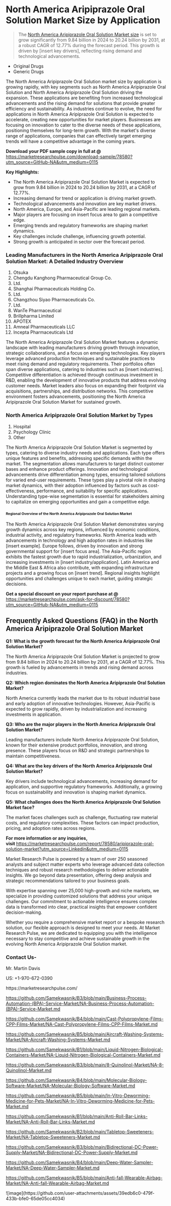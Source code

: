 <h1>North America Aripiprazole Oral Solution Market&nbsp;Size by Application</h1><blockquote><p>The <a href="https://marketresearchpulse.com/download-sample/78580?utm_source=GitHub-NA&amp;utm_medium=0115">North America Aripiprazole Oral Solution Market size</a> is set to grow significantly from 9.84 billion in 2024 to 20.24 billion by 2031, at a robust CAGR of 12.77% during the forecast period. This growth is driven by [insert key drivers], reflecting rising demand and technological advancements.</p></blockquote><ul><li>Original Drugs<li> Generic Drugs</li></ul><p>The North America Aripiprazole Oral Solution market size by application is growing rapidly, with key segments such as North America Aripiprazole Oral Solution and North America Aripiprazole Oral Solution driving the expansion. These applications are benefiting from increased technological advancements and the rising demand for solutions that provide greater efficiency and sustainability. As industries continue to evolve, the need for applications in North America Aripiprazole Oral Solution is expected to accelerate, creating new opportunities for market players. Businesses are focusing on innovation to cater to the diverse needs of these applications, positioning themselves for long-term growth. With the market's diverse range of applications, companies that can effectively target emerging trends will have a competitive advantage in the coming years.</p><p><strong>Download your PDF sample copy in full at @ </strong><a href="https://marketresearchpulse.com/download-sample/78580?utm_source=GitHub-NA&amp;utm_medium=0115">https://marketresearchpulse.com/download-sample/78580?utm_source=GitHub-NA&amp;utm_medium=0115</a></p><p><strong>Key Highlights: </strong></p><ul><li>The North America Aripiprazole Oral Solution Market is expected to grow from 9.84 billion in 2024 to 20.24 billion by 2031, at a CAGR of 12.77%.</li><li>Increasing demand for trend or application is driving market growth.</li><li>Technological advancements and innovation are key market drivers.</li><li>North America, Europe, and Asia-Pacific are leading regional markets.</li><li>Major players are focusing on insert focus area to gain a competitive edge.</li><li>Emerging trends and regulatory frameworks are shaping market dynamics.</li><li>Key challenges include challenge, influencing growth potential.</li><li>Strong growth is anticipated in sector over the forecast period.</li></ul><h3>Leading Manufacturers in the North America Aripiprazole Oral Solution Market: A Detailed Industry Overview</h3><ol><li>Otsuka</li><li>Chengdu Kanghong Pharmaceutical Group Co.</li><li>Ltd.</li><li>Shanghai Pharmaceuticals Holding Co.</li><li>Ltd.</li><li>Changzhou Siyao Pharmaceuticals Co.</li><li>Ltd.</li><li>WanTe Pharmaceutical</li><li>Brillpharma Limited</li><li>APOTEX</li><li>Amneal Pharmaceuticals LLC</li><li>Incepta Pharmaceuticals Ltd</li></ol><div class="flex max-w-full flex-col flex-grow"><div class="min-h-8 text-message flex w-full flex-col items-end gap-2 whitespace-normal break-words [.text-message+&amp;]:mt-5" dir="auto" data-message-author-role="assistant" data-message-id="fd8432e4-4910-450d-b182-61b7bfb0a01f" data-message-model-slug="gpt-4o"><div class="flex w-full flex-col gap-1 empty:hidden first:pt-[3px]"><div class="markdown prose w-full break-words dark:prose-invert light"><p>The North America Aripiprazole Oral Solution Market features a dynamic landscape with leading manufacturers driving growth through innovation, strategic collaborations, and a focus on emerging technologies. Key players leverage advanced production techniques and sustainable practices to meet rising demand and regulatory requirements. Their portfolios often span diverse applications, catering to industries such as [insert industries]. Competitive differentiation is achieved through continuous investment in R&amp;D, enabling the development of innovative products that address evolving customer needs. Market leaders also focus on expanding their footprint via acquisitions, partnerships, and distribution networks. This competitive environment fosters advancements, positioning the North America Aripiprazole Oral Solution Market for sustained growth.</p></div></div></div></div><h3>North America Aripiprazole Oral Solution Market by Types</h3><ol><li>Hospital<li> Psychology Clinic<li> Other</li></ol><div class="flex max-w-full flex-col flex-grow"><div class="min-h-8 text-message flex w-full flex-col items-end gap-2 whitespace-normal break-words [.text-message+&amp;]:mt-5" dir="auto" data-message-author-role="assistant" data-message-id="084470be-0bb7-4664-bddf-5156b4f41249" data-message-model-slug="gpt-4o-mini"><div class="flex w-full flex-col gap-1 empty:hidden first:pt-[3px]"><div class="markdown prose w-full break-words dark:prose-invert light"><p>The North America Aripiprazole Oral Solution Market is segmented by types, catering to diverse industry needs and applications. Each type offers unique features and benefits, addressing specific demands within the market. The segmentation allows manufacturers to target distinct customer bases and enhance product offerings. Innovation and technological advancements drive differentiation among types, ensuring tailored solutions for varied end-user requirements. These types play a pivotal role in shaping market dynamics, with their adoption influenced by factors such as cost-effectiveness, performance, and suitability for specific applications. Understanding type-wise segmentation is essential for stakeholders aiming to capitalize on emerging opportunities and gain a competitive edge.</p></div></div></div></div><h3><span style="font-size: 11px;">Regional Overview of the North America Aripiprazole Oral Solution Market</span></h3><div class="flex max-w-full flex-col flex-grow"><div class="min-h-8 text-message flex w-full flex-col items-end gap-2 whitespace-normal break-words [.text-message+&amp;]:mt-5" dir="auto" data-message-author-role="assistant" data-message-id="e9038762-ce64-4e30-91c9-9bd413514231" data-message-model-slug="gpt-4o-mini"><div class="flex w-full flex-col gap-1 empty:hidden first:pt-[3px]"><div class="markdown prose w-full break-words dark:prose-invert light"><p>The North America Aripiprazole Oral Solution Market demonstrates varying growth dynamics across key regions, influenced by economic conditions, industrial activity, and regulatory frameworks. North America leads with advancements in technology and high adoption rates in industries like [insert example]. Europe follows, driven by innovation and strong governmental support for [insert focus area]. The Asia-Pacific region exhibits the fastest growth due to rapid industrialization, urbanization, and increasing investments in [insert industry/application]. Latin America and the Middle East &amp; Africa also contribute, with expanding infrastructure projects and a growing focus on [insert trend]. Regional insights highlight opportunities and challenges unique to each market, guiding strategic decisions.</p></div></div></div></div><p><strong>Get a special discount on your report purchase at @ </strong><a href="https://marketresearchpulse.com/ask-for-discount/78580?utm_source=GitHub-NA&amp;utm_medium=0115">https://marketresearchpulse.com/ask-for-discount/78580?utm_source=GitHub-NA&amp;utm_medium=0115</a></p><h2>Frequently Asked Questions (FAQ) in the North America Aripiprazole Oral Solution Market</h2><p><strong>Q1: What is the growth forecast for the North America Aripiprazole Oral Solution Market?</strong></p><p>The North America Aripiprazole Oral Solution Market is projected to grow from 9.84 billion in 2024 to 20.24 billion by 2031, at a CAGR of 12.77%. This growth is fueled by advancements in trends and rising demand across industries.</p><p><strong>Q2: Which region dominates the North America Aripiprazole Oral Solution Market?</strong></p><p>North America currently leads the market due to its robust industrial base and early adoption of innovative technologies. However, Asia-Pacific is expected to grow rapidly, driven by industrialization and increasing investments in application.</p><p><strong>Q3: Who are the major players in the North America Aripiprazole Oral Solution Market?</strong></p><p>Leading manufacturers include North America Aripiprazole Oral Solution, known for their extensive product portfolios, innovation, and strong presence. These players focus on R&amp;D and strategic partnerships to maintain competitiveness.</p><p><strong>Q4: What are the key drivers of the North America Aripiprazole Oral Solution Market?</strong></p><p>Key drivers include technological advancements, increasing demand for application, and supportive regulatory frameworks. Additionally, a growing focus on sustainability and innovation is shaping market dynamics.</p><p><strong>Q5: What challenges does the North America Aripiprazole Oral Solution Market face?</strong></p><p>The market faces challenges such as challenge, fluctuating raw material costs, and regulatory complexities. These factors can impact production, pricing, and adoption rates across regions.</p><p><strong>For more information or any inquiries, visit&nbsp;</strong><a href="https://marketresearchpulse.com/report/78580/aripiprazole-oral-solution-market?utm_source=Linkedin&utm_medium=0115">https://marketresearchpulse.com/report/78580/aripiprazole-oral-solution-market?utm_source=Linkedin&utm_medium=0115</a></p><p>Market Research Pulse is powered by a team of over 250 seasoned analysts and subject matter experts who leverage advanced data collection techniques and robust research methodologies to deliver actionable insights. We go beyond data presentation, offering deep analysis and strategic recommendations tailored to your business goals.</p><p>With expertise spanning over 25,000 high-growth and niche markets, we specialize in providing customized solutions that address your unique challenges. Our commitment to actionable intelligence ensures complex data is transformed into clear, practical insights that empower confident decision-making.</p><p>Whether you require a comprehensive market report or a bespoke research solution, our flexible approach is designed to meet your needs. At Market Research Pulse, we are dedicated to equipping you with the intelligence necessary to stay competitive and achieve sustainable growth in the evolving North America Aripiprazole Oral Solution market.</p><h3><strong>Contact Us-</strong></h3><p>Mr. Martin Davis</p><p>US: +1-970-672-0390</p><p>https://marketresearchpulse.com/</p><p><a href="https://github.com/Samekwasnik/B3/blob/main/Business-Process-Automation-(BPA)-Service-Market/NA-Business-Process-Automation-(BPA)-Service-Market.md">https://github.com/Samekwasnik/B3/blob/main/Business-Process-Automation-(BPA)-Service-Market/NA-Business-Process-Automation-(BPA)-Service-Market.md</a></p><p><a href="https://github.com/Samekwasnik/B4/blob/main/Cast-Polypropylene-Films-CPP-Films-Market/NA-Cast-Polypropylene-Films-CPP-Films-Market.md">https://github.com/Samekwasnik/B4/blob/main/Cast-Polypropylene-Films-CPP-Films-Market/NA-Cast-Polypropylene-Films-CPP-Films-Market.md</a></p><p><a href="https://github.com/Samekwasnik/B5/blob/main/Aircraft-Washing-Systems-Market/NA-Aircraft-Washing-Systems-Market.md">https://github.com/Samekwasnik/B5/blob/main/Aircraft-Washing-Systems-Market/NA-Aircraft-Washing-Systems-Market.md</a></p><p><a href="https://github.com/Samekwasnik/B1/blob/main/Liquid-Nitrogen-Biological-Containers-Market/NA-Liquid-Nitrogen-Biological-Containers-Market.md">https://github.com/Samekwasnik/B1/blob/main/Liquid-Nitrogen-Biological-Containers-Market/NA-Liquid-Nitrogen-Biological-Containers-Market.md</a></p><p><a href="https://github.com/Samekwasnik/B3/blob/main/8-Quinolinol-Market/NA-8-Quinolinol-Market.md">https://github.com/Samekwasnik/B3/blob/main/8-Quinolinol-Market/NA-8-Quinolinol-Market.md</a></p><p><a href="https://github.com/Samekwasnik/B4/blob/main/Molecular-Biology-Software-Market/NA-Molecular-Biology-Software-Market.md">https://github.com/Samekwasnik/B4/blob/main/Molecular-Biology-Software-Market/NA-Molecular-Biology-Software-Market.md</a></p><p><a href="https://github.com/Samekwasnik/B5/blob/main/In-Vitro-Deworming-Medicine-for-Pets-Market/NA-In-Vitro-Deworming-Medicine-for-Pets-Market.md">https://github.com/Samekwasnik/B5/blob/main/In-Vitro-Deworming-Medicine-for-Pets-Market/NA-In-Vitro-Deworming-Medicine-for-Pets-Market.md</a></p><p><a href="https://github.com/Samekwasnik/B1/blob/main/Anti-Roll-Bar-Links-Market/NA-Anti-Roll-Bar-Links-Market.md">https://github.com/Samekwasnik/B1/blob/main/Anti-Roll-Bar-Links-Market/NA-Anti-Roll-Bar-Links-Market.md</a></p><p><a href="https://github.com/Samekwasnik/B2/blob/main/Tabletop-Sweeteners-Market/NA-Tabletop-Sweeteners-Market.md">https://github.com/Samekwasnik/B2/blob/main/Tabletop-Sweeteners-Market/NA-Tabletop-Sweeteners-Market.md</a></p><p><a href="https://github.com/Samekwasnik/B3/blob/main/Bidirectional-DC-Power-Supply-Market/NA-Bidirectional-DC-Power-Supply-Market.md">https://github.com/Samekwasnik/B3/blob/main/Bidirectional-DC-Power-Supply-Market/NA-Bidirectional-DC-Power-Supply-Market.md</a></p><p><a href="https://github.com/Samekwasnik/B4/blob/main/Deep-Water-Sampler-Market/NA-Deep-Water-Sampler-Market.md">https://github.com/Samekwasnik/B4/blob/main/Deep-Water-Sampler-Market/NA-Deep-Water-Sampler-Market.md</a></p><p><a href="https://github.com/Samekwasnik/B5/blob/main/Anti-fall-Wearable-Airbag-Market/NA-Anti-fall-Wearable-Airbag-Market.md">https://github.com/Samekwasnik/B5/blob/main/Anti-fall-Wearable-Airbag-Market/NA-Anti-fall-Wearable-Airbag-Market.md</a></p>
![image](https://github.com/user-attachments/assets/39edb6c0-479f-433b-bfe0-65de05cc4034)
